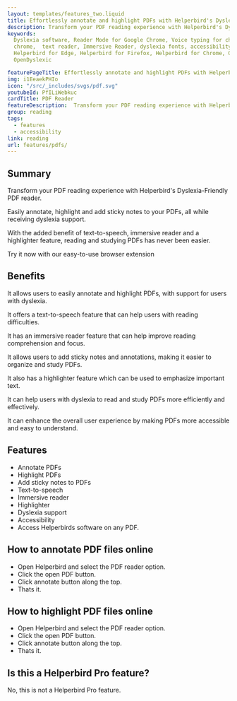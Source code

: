 ```yaml
---
layout: templates/features_two.liquid
title: Effortlessly annotate and highlight PDFs with Helperbird's Dyslexia-Friendly PDF reader
description: Transform your PDF reading experience with Helperbird's Dyslexia-Friendly PDF reader. Easily annotate, highlight and add sticky notes to your PDFs, all while receiving dyslexia support. With the added benefit of text-to-speech, immersive reader and a highlighter feature, reading and studying PDFs has never been easier. Try it now with our easy-to-use browser extension
keywords:
  Dyslexia software, Reader Mode for Google Chrome, Voice typing for chrome, Text to speech for
  chrome,  text reader, Immersive Reader, dyslexia fonts, accessibility software, dyslexia software,
  Helperbird for Edge, Helperbird for Firefox, Helperbird for Chrome, Opendyslexic for Chrome,
  OpenDyslexic

featurePageTitle: Effortlessly annotate and highlight PDFs with Helperbird's Dyslexia-Friendly PDF reader
img: i1EeaekPHIo
icon: "/src/_includes/svgs/pdf.svg"
youtubeId: PfILiWebkuc
cardTitle: PDF Reader
featureDescription:  Transform your PDF reading experience with Helperbird's Dyslexia-Friendly PDF reader. Easily annotate, highlight and add sticky notes to your PDFs, all while receiving dyslexia support.
group: reading
tags: 
  - features
  - accessibility
link: reading
url: features/pdfs/
---
```



## Summary

Transform your PDF reading experience with Helperbird's Dyslexia-Friendly PDF reader. 

Easily annotate, highlight and add sticky notes to your PDFs, all while receiving dyslexia support. 

With the added benefit of text-to-speech, immersive reader and a highlighter feature, reading and studying PDFs has never been easier. 

Try it now with our easy-to-use browser extension


## Benefits

It allows users to easily annotate and highlight PDFs, with support for users with dyslexia.

It offers a text-to-speech feature that can help users with reading difficulties.

It has an immersive reader feature that can help improve reading comprehension and focus.

It allows users to add sticky notes and annotations, making it easier to organize and study PDFs.

It also has a highlighter feature which can be used to emphasize important text.

It can help users with dyslexia to read and study PDFs more efficiently and effectively.

It can enhance the overall user experience by making PDFs more accessible and easy to understand.

## Features
- Annotate PDFs
- Highlight PDFs
- Add sticky notes to PDFs
- Text-to-speech
- Immersive reader
- Highlighter
- Dyslexia support
- Accessibility
- Access Helperbirds software on any PDF.



      





## How to annotate PDF files online

- Open Helperbird and select the PDF reader option.
- Click the open PDF button.
- Click annotate button along the top.
- Thats it.
      





## How to highlight PDF files online

- Open Helperbird and select the PDF reader option.
- Click the open PDF button.
- Click annotate button along the top.
- Thats it.


## Is this a Helperbird Pro feature?

No, this is not a Helperbird Pro feature.
      
